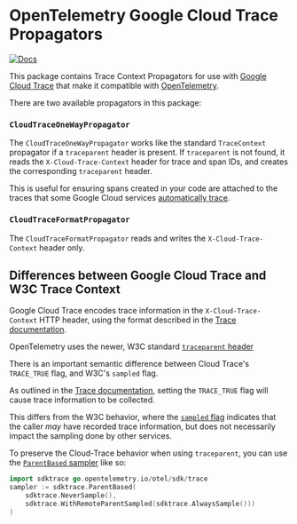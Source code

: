 # OpenTelemetry Google Cloud Trace Propagators

[![Docs](https://godoc.org/github.com/GoogleCloudPlatform/opentelemetry-operations-go/propagator?status.svg)](https://pkg.go.dev/github.com/GoogleCloudPlatform/opentelemetry-operations-go/propagator)

This package contains Trace Context Propagators for use with [Google Cloud
Trace](https://cloud.google.com/trace) that make it compatible with
[OpenTelemetry](http://opentelemetry.io). 

There are two available propagators in this package:

### `CloudTraceOneWayPropagator`

The `CloudTraceOneWayPropagator` works like the standard `TraceContext`
propagator if a `traceparent` header is present. If `traceparent` is not found,
it reads the `X-Cloud-Trace-Context` header for trace and span IDs, and creates
the corresponding `traceparent` header.

This is useful for ensuring spans created in your code are attached to the traces that some Google Cloud services [automatically trace](https://cloud.google.com/trace/docs/overview#configurations_with_automatic_tracing).

### `CloudTraceFormatPropagator`

The `CloudTraceFormatPropagator` reads and writes the `X-Cloud-Trace-Context` header only.

## Differences between Google Cloud Trace and W3C Trace Context

Google Cloud Trace encodes trace information in the `X-Cloud-Trace-Context` HTTP
header, using the format described in the [Trace documentation](https://cloud.google.com/trace/docs/setup#force-trace).

OpenTelemetry uses the newer, W3C standard
[`traceparent` header](https://www.w3.org/TR/trace-context/#traceparent-header)

There is an important semantic difference between Cloud Trace's
`TRACE_TRUE` flag, and W3C's `sampled` flag.

As outlined in the [Trace
documentation](https://cloud.google.com/trace/docs/setup#force-trace), setting
the `TRACE_TRUE` flag will cause trace information to be collected.

This differs from the W3C behavior, where the [`sampled`
flag](https://www.w3.org/TR/trace-context/#sampled-flag) indicates that the
caller *may* have recorded trace information, but does not necessarily impact
the sampling done by other services.

To preserve the Cloud-Trace behavior when using `traceparent`, you can use the
[`ParentBased`
sampler](https://pkg.go.dev/go.opentelemetry.io/otel/sdk/trace#ParentBased) like
so:

```go
import sdktrace go.opentelemetry.io/otel/sdk/trace
sampler := sdktrace.ParentBased(
    sdktrace.NeverSample(),
    sdktrace.WithRemoteParentSampled(sdktrace.AlwaysSample()))
)
```